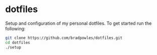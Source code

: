 # dotfiles

Setup and configuration of my personal dotfiles. To get started run the following:

```bash
git clone https://github.com/bradpowles/dotfiles.git
cd dotfiles
./setup
```
